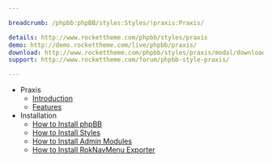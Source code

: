 ```yaml
---

breadcrumb: /phpbb:phpBB/styles:Styles/!praxis:Praxis/

details: http://www.rockettheme.com/phpbb/styles/praxis
demo: http://demo.rockettheme.com/live/phpbb/praxis/
download: http://www.rockettheme.com/phpbb/styles/praxis/modal/downloads
support: http://www.rockettheme.com/forum/phpbb-style-praxis/

---
```


* Praxis
	* [Introduction](INDEX.md#introduction)
	* [Features](INDEX.md#features)
* Installation
	* [How to Install phpBB](../../start/install.md)
	* [How to Install Styles](../../start/styles.md)
	* [How to Install Admin Modules](../../start/styles.md#installing-administrative-modules)
	* [How to Install RokNavMenu Exporter](../../modules/roknavmenu.md)